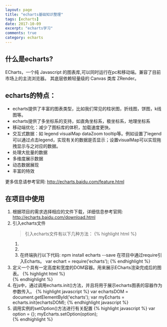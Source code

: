 ```yaml
---
layout: page
title: "echarts基础知识整理"
tags: [echarts]
date: 2017-10-09
excerpt: "echarts学习"
comments: true
category: echarts
---
```

## 什么是echarts?
ECharts，一个纯 Javascript 的图表库,可以同时运行在pc和移动端。兼容了目前市场上的主流浏览器。
其底层依赖轻量级的 Canvas 类库 ZRender。

## echarts的特点：
- echarts提供了丰富的图表类型，比如我们常见的柱状图，折线图，饼图，k线图等。  
- echarts提供了多坐标系的支持，如直角坐标系，极坐标系，地理坐标系
- 移动端优化：减少了图标库的体积，加载速度更快。
- 交互式数据：如 legend visualMap dataZoom tooltip等。例如设置了legend可以通过点击legend，实现有关的数据是否显示；设置visualMap可以实现拖拽显示与之对应的数据。
- 处理大批量的数据
- 多维度展示数据
- 动态数据展现
- 丰富的特效

更多信息请参考官网: <http://echarts.baidu.com/feature.html> 

## 在项目中使用
1. 根据项目的需求选择相应的文件下载，详细信息参考官网: <http://echarts.baidu.com/download.html>
2. 引入echarts文件
    > 引入echarts文件有以下几种方法：
    {% highlight html %}
    <!-- 引入下载的ECharts 文件 -->
    1. <script src="echarts.min.js"></script>
    2. <!-- 通过cdn引入ECharts文件 -->
       <script src="https://cdnjs.cloudflare.com/ajax/libs/echarts/3.7.1/echarts.common.min.js"></script>
    3. <!-- 在webpack中使用 -->
        在终端执行以下代码:
          npm install echarts --save
        在项目中通过require引入Echarts。
          var echart = require('echarts');
    {% endhighlight %}    
3. 定义一个具有一定高度和宽度的DOM容器。用来展示ECharts渲染完成后的图表。
   {% highlight html %}
      <!-- 需要在样式表中设定宽高 -->
      <div id="echarts"></div>
   {% endhighlight %}
4. 在js中，通过调用echarts.init()方法，并且将用于展示echarts图表的容器作为参数传入。
    {% highlight javascript %}
    var echartsDOM = document.getElementById('echarts');
    var myEcharts = echarts.init(echartsDOM);
    {% endhighlight javascript %}
5. 调用实例的setOption()方法进行有关配置
    {% highlight javascript %}
    var option = {};
    myEcharts.setOption(option);   
    {% endhighlight %}

